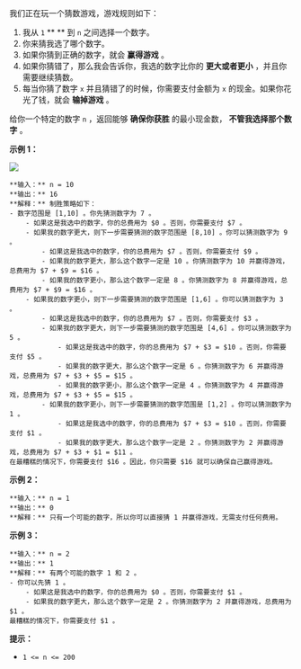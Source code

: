 我们正在玩一个猜数游戏，游戏规则如下：

  1. 我从 `1` ** ** 到 `n` 之间选择一个数字。
  2. 你来猜我选了哪个数字。
  3. 如果你猜到正确的数字，就会 **赢得游戏** 。
  4. 如果你猜错了，那么我会告诉你，我选的数字比你的 **更大或者更小** ，并且你需要继续猜数。
  5. 每当你猜了数字 `x` 并且猜错了的时候，你需要支付金额为 `x` 的现金。如果你花光了钱，就会 **输掉游戏** 。

给你一个特定的数字 `n` ，返回能够 **确保你获胜** 的最小现金数， **不管我选择那个数字** 。



**示例 1：**

![](https://assets.leetcode.com/uploads/2020/09/10/graph.png)

    
    
    **输入：** n = 10
    **输出：** 16
    **解释：** 制胜策略如下：
    - 数字范围是 [1,10] 。你先猜测数字为 7 。
        - 如果这是我选中的数字，你的总费用为 $0 。否则，你需要支付 $7 。
        - 如果我的数字更大，则下一步需要猜测的数字范围是 [8,10] 。你可以猜测数字为 9 。
            - 如果这是我选中的数字，你的总费用为 $7 。否则，你需要支付 $9 。
            - 如果我的数字更大，那么这个数字一定是 10 。你猜测数字为 10 并赢得游戏，总费用为 $7 + $9 = $16 。
            - 如果我的数字更小，那么这个数字一定是 8 。你猜测数字为 8 并赢得游戏，总费用为 $7 + $9 = $16 。
        - 如果我的数字更小，则下一步需要猜测的数字范围是 [1,6] 。你可以猜测数字为 3 。
            - 如果这是我选中的数字，你的总费用为 $7 。否则，你需要支付 $3 。
            - 如果我的数字更大，则下一步需要猜测的数字范围是 [4,6] 。你可以猜测数字为 5 。
                - 如果这是我选中的数字，你的总费用为 $7 + $3 = $10 。否则，你需要支付 $5 。
                - 如果我的数字更大，那么这个数字一定是 6 。你猜测数字为 6 并赢得游戏，总费用为 $7 + $3 + $5 = $15 。
                - 如果我的数字更小，那么这个数字一定是 4 。你猜测数字为 4 并赢得游戏，总费用为 $7 + $3 + $5 = $15 。
            - 如果我的数字更小，则下一步需要猜测的数字范围是 [1,2] 。你可以猜测数字为 1 。
                - 如果这是我选中的数字，你的总费用为 $7 + $3 = $10 。否则，你需要支付 $1 。
                - 如果我的数字更大，那么这个数字一定是 2 。你猜测数字为 2 并赢得游戏，总费用为 $7 + $3 + $1 = $11 。
    在最糟糕的情况下，你需要支付 $16 。因此，你只需要 $16 就可以确保自己赢得游戏。
    

**示例 2：**

    
    
    **输入：** n = 1
    **输出：** 0
    **解释：** 只有一个可能的数字，所以你可以直接猜 1 并赢得游戏，无需支付任何费用。
    

**示例 3：**

    
    
    **输入：** n = 2
    **输出：** 1
    **解释：** 有两个可能的数字 1 和 2 。
    - 你可以先猜 1 。
        - 如果这是我选中的数字，你的总费用为 $0 。否则，你需要支付 $1 。
        - 如果我的数字更大，那么这个数字一定是 2 。你猜测数字为 2 并赢得游戏，总费用为 $1 。
    最糟糕的情况下，你需要支付 $1 。
    



**提示：**

  * `1 <= n <= 200`

